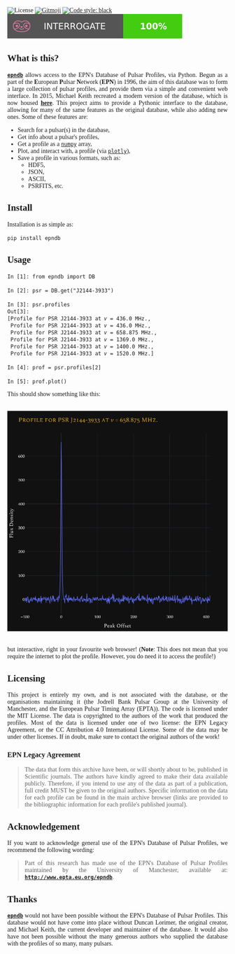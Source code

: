 <div style="font-family:JetBrainsMono Nerd Font">

![License][license-badge]
[![Gitmoji][gitmoji-badge]][gitmoji]
[![Code style: black][black-badge]][black]
[![Interrogate][interrogate-badge]][interrogate]

<div align="justify">

## What is this?

[**`epndb`**][epndb] allows access to the EPN's Database of Pulsar Profiles, via
Python. Begun as a part of the **E**uropean **P**ulsar **N**etwork (**EPN**) in
1996, the aim of this database was to form a large collection of pulsar
profiles, and provide them via a simple and convenient web interface. In 2015,
Michael Keith recreated a modern version of the database, which is now housed
[**here**][epnweb]. This project aims to provide a Pythonic interface to the
database, allowing for many of the same features as the original database, while
also adding new ones. Some of these features are:

- Search for a pulsar(s) in the database,
- Get info about a pulsar's profiles,
- Get a profile as a [`numpy`][numpy] array,
- Plot, and interact with, a profile (via [`plotly`][plotly]),
- Save a profile in various formats, such as:
  - HDF5,
  - JSON,
  - ASCII,
  - PSRFITS, etc.

## Install

Installation is as simple as:

```bash
pip install epndb
```

## Usage

```ipython
In [1]: from epndb import DB

In [2]: psr = DB.get("J2144-3933")

In [3]: psr.profiles
Out[3]:
[Profile for PSR J2144-3933 at 𝜈 = 436.0 MHz.,
 Profile for PSR J2144-3933 at 𝜈 = 436.0 MHz.,
 Profile for PSR J2144-3933 at 𝜈 = 658.875 MHz.,
 Profile for PSR J2144-3933 at 𝜈 = 1369.0 MHz.,
 Profile for PSR J2144-3933 at 𝜈 = 1400.0 MHz.,
 Profile for PSR J2144-3933 at 𝜈 = 1520.0 MHz.]

In [4]: prof = psr.profiles[2]

In [5]: prof.plot()
```

This should show something like this:

<br/>
<div align="center">
<img
    src="./assets/prof.png"
    alt="Profile for PSR J2144-3933 at 658.875 MHz"
/>
</div>
<br/>

but interactive, right in your favourite web browser! (**Note**: This does not
mean that you require the internet to plot the profile. However, you do need it
to access the profile!)

## Licensing

This project is entirely my own, and is not associated with the database, or the
organisations maintaining it (the Jodrell Bank Pulsar Group at the University of
Manchester, and the European Pulsar Timing Array (EPTA)). The code is licensed
under the MIT License. The data is copyrighted to the authors of the work that
produced the profiles. Most of the data is licensed under one of two license:
the EPN Legacy Agreement, or the CC Attribution 4.0 International License. Some
of the data may be under other licenses. If in doubt, make sure to contact the
original authors of the work!

### EPN Legacy Agreement

> The data that form this archive have been, or will shortly about to be,
> published in Scientific journals. The authors have kindly agreed to make their
> data available publicly. Therefore, if you intend to use any of the data as
> part of a publication, full credit MUST be given to the original authors.
> Specific information on the data for each profile can be found in the main
> archive browser (links are provided to the bibliographic information for each
> profile's published journal).

## Acknowledgement

If you want to acknowledge general use of the EPN's Database of Pulsar Profiles,
we recommend the following wording:

> Part of this research has made use of the EPN's Database of Pulsar Profiles
> maintained by the University of Manchester, available at:
> [**`http://www.epta.eu.org/epndb`**][epnweb].

## Thanks

[**`epndb`**][epndb] would not have been possible without the EPN's Database of
Pulsar Profiles. This database would not have come into place without Duncan
Lorimer, the original creator, and Michael Keith, the current developer and
maintainer of the database. It would also have not been possible without the
many generous authors who supplied the database with the profiles of so many,
many pulsars.

</div>

</div>

[numpy]: https://numpy.org
[gitmoji]: https://gitmoji.dev
[plotly]: https://plotly.com/python
[black]: https://github.com/psf/black
[epnweb]: http://www.epta.eu.org/epndb
[interrogate-badge]: assets/docs_cov.svg
[epndb]: https://github.com/astrogewgaw/epndb
[interrogate]: https://github.com/econchick/interrogate
[license-badge]: https://img.shields.io/github/license/astrogewgaw/epndb?style=for-the-badge
[black-badge]: https://img.shields.io/badge/code%20style-black-000000.svg?style=for-the-badge
[gitmoji-badge]: https://img.shields.io/badge/gitmoji-%20😜%20😍-FFDD67.svg?style=for-the-badge
